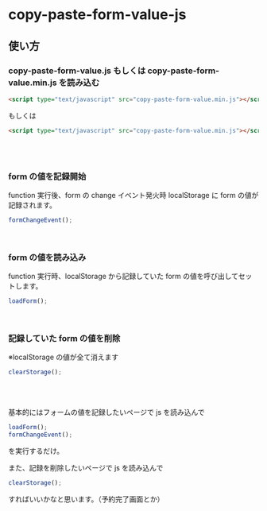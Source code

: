 # copy-paste-form-value-js

## 使い方

### copy-paste-form-value.js もしくは copy-paste-form-value.min.js を読み込む

```html
<script type="text/javascript" src="copy-paste-form-value.min.js"></script>
```

もしくは

```html
<script type="text/javascript" src="copy-paste-form-value.min.js"></script>
```

<br><br>

### form の値を記録開始

function 実行後、form の change イベント発火時 localStorage に form の値が記録されます。

```js
formChangeEvent();
```

<br>

### form の値を読み込み

function 実行時、localStorage から記録していた form の値を呼び出してセットします。

```js
loadForm();
```

<br>

### 記録していた form の値を削除

※localStorage の値が全て消えます

```js
clearStorage();
```

<br><br>

基本的にはフォームの値を記録したいページで js を読み込んで

```js
loadForm();
formChangeEvent();
```

を実行するだけ。

また、記録を削除したいページで js を読み込んで

```js
clearStorage();
```

すればいいかなと思います。（予約完了画面とか）
